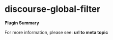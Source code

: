 # discourse-global-filter

**Plugin Summary**

For more information, please see: **url to meta topic**
